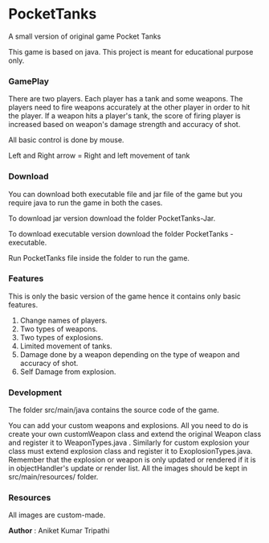 # PocketTanks

A small version of original game Pocket Tanks


This game is based on java. This project is meant for educational purpose only. 
 
### GamePlay


There are two players. Each player has a tank and some weapons. The players need to fire weapons accurately at the other player in order to hit the player. If a weapon hits a player's tank, the score of firing player is increased based on weapon's damage strength and accuracy of shot.


All basic control is done by mouse. 

Left and Right arrow = Right and left movement of tank 


### Download


You can download both executable file and jar file of the game but you require java to run the game in both the cases.

To download jar version download the folder PocketTanks-Jar.

To download executable version download the folder PocketTanks - executable.

Run PocketTanks file inside the folder to run the game.


### Features
This is only the basic version of the game hence it contains only basic features.


1. Change names of players.
2. Two types of weapons.
3. Two types of explosions.
4. Limited movement of tanks.
5. Damage done by a weapon depending on the type of weapon and accuracy of shot.
6. Self Damage from explosion.
 

### Development
The folder src/main/java contains the source code of the game.

You can add your custom weapons and explosions. All you need to do is create your own customWeapon class and extend the original Weapon class and register it to WeaponTypes.java . Similarly for custom explosion your class must extend explosion class and register it to ExoplosionTypes.java. Remember that the explosion or weapon is only updated or rendered if it is in objectHandler's update or render list. All the images should be kept in src/main/resources/ folder.


### Resources
All images are custom-made. 


__Author__ : Aniket Kumar Tripathi